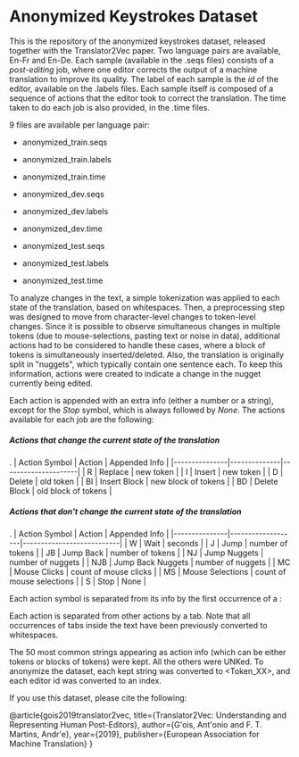 # Anonymized Keystrokes Dataset

This is the repository of the anonymized keystrokes dataset, released together with the Translator2Vec paper. Two language pairs are available, En-Fr and En-De. Each sample (available in the .seqs files) consists of a *post-editing* job, where one editor corrects the output of a machine translation to improve its quality. The label of each sample is the *id* of the editor, available on the .labels files. Each sample itself is composed of a sequence of actions that the editor took to correct the translation. The time taken to do each job is also provided, in the .time files.

9 files are available per language pair:

- anonymized_train.seqs
- anonymized_train.labels
- anonymized_train.time

- anonymized_dev.seqs
- anonymized_dev.labels
- anonymized_dev.time

- anonymized_test.seqs 
- anonymized_test.labels 
- anonymized_test.time


To analyze changes in the text, a simple tokenization was applied to each state of the translation, based on whitespaces. Then, a preprocessing step was designed to move from character-level changes to token-level changes. Since it is possible to observe simultaneous changes in multiple tokens (due to mouse-selections, pasting text or noise in data), additional actions had to be considered to handle these cases, where a block of tokens is simultaneously inserted/deleted. Also, the translation is originally split in "nuggets", which typically contain one sentence each. To keep this information, actions were created to indicate a change in the nugget currently being edited.

Each action is appended with an extra info (either a number or a string), except for the *Stop* symbol, which is always followed by *None*. The actions available for each job are the following:
##### Actions that change the current state of the translation
.
| Action Symbol | Action       | Appended Info       |
|---------------|--------------|---------------------|
| R             | Replace      | new token           |
| I             | Insert       | new token           |
| D             | Delete       | old token           |
| BI            | Insert Block | new block of tokens |
| BD            | Delete Block | old block of tokens |

##### Actions that don't change the current state of the translation
.
| Action Symbol | Action            | Appended Info             |
|---------------|-------------------|---------------------------|
| W             | Wait              | seconds                   |
| J             | Jump              | number of tokens          |
| JB            | Jump Back         | number of tokens          |
| NJ            | Jump Nuggets      | number of nuggets         |
| NJB           | Jump Back Nuggets | number of nuggets         |
| MC            | Mouse Clicks      | count of mouse clicks     |
| MS            | Mouse Selections  | count of mouse selections |
| S             | Stop              | None                      |

Each action symbol is separated from its info by the first occurrence of a :

Each action is separated from other actions by a tab. Note that all occurrences of tabs inside the text have been previously converted to whitespaces.

The 50 most common strings appearing as action info (which can be either tokens or blocks of tokens) were kept. All the others were UNKed. To anonymize the dataset, each kept string was converted to <Token_XX>, and each editor id was converted to an index.


If you use this dataset, please cite the following:

@article{gois2019translator2vec,
  title={Translator2Vec: Understanding and Representing Human Post-Editors},
  author={G\'ois, Ant\'onio and F. T. Martins, Andr\'e},
  year={2019},
  publisher={European Association for Machine Translation}
}